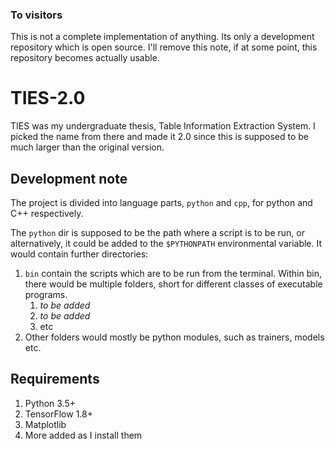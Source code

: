 ### To visitors
This is not a complete implementation of anything. Its only a development repository which is open source. I'll remove
this note, if at some point, this repository becomes actually usable.
# TIES-2.0
TIES was my undergraduate thesis, Table Information Extraction System. I picked the name from there and made it 2.0
since this is supposed to be much larger than the original version.

## Development note
The project is divided into language parts, `python` and `cpp`, for python and C++ respectively.

The `python` dir is supposed to be the path where a script is to be run, or alternatively, it could be added to the
`$PYTHONPATH` environmental variable. It would contain further directories:
1. `bin` contain the scripts which are to be run from the terminal. Within bin, there would be multiple folders,
short for different classes of executable programs.
    1. *to be added*
    2. *to be added*
    3. etc
2. Other folders would mostly be python modules, such as trainers, models etc.

## Requirements
1. Python 3.5+
2. TensorFlow 1.8+
3. Matplotlib
4. More added as I install them
